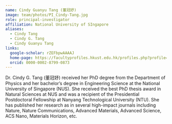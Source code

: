 ```yaml
---
name: Cindy Guanyu Tang (董冠妤)
image: team/photos/PI_Cindy-Tang.jpg
role: principal-investigator
affiliation: National University of SIngapore
aliases:
  - Cindy Tang
  - Cindy G. Tang
  - Cindy Guanyu Tang
links:
  google-scholar: rZEFbpwAAAAJ
  home-page: https://facultyprofiles.hkust.edu.hk/profiles.php?profile=cindy-tang-cindytang
  orcid: 0000-0002-8799-0873
---
```


Dr. Cindy G. Tang (董冠妤) received her PhD degree from the Department of Physics and her bachelor’s degree in Engineering Science at the National University of Singapore (NUS). She received the best PhD thesis award in Natural Sciences at NUS and was a recipient of the Presidential Postdoctoral Fellowship at Nanyang Technological University (NTU). She has published her research as in several high-impact journals including Nature, Nature Communications, Advanced Materials, Advanced Science, ACS Nano, Materials Horizon, etc.
